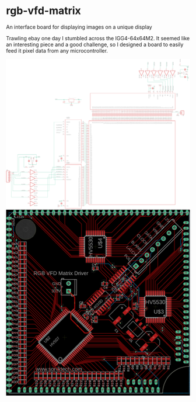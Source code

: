 # rgb-vfd-matrix
An interface board for displaying images on a unique display

Trawling ebay one day I stumbled across the IGG4-64x64M2. It seemed like an interesting piece and a good challenge, so I designed a board to easily feed it pixel data from any microcontroller.

![schematic](rgb-vfd-matrix-schematic.png)
![board](rgb-vfd-matrix-board.png)
